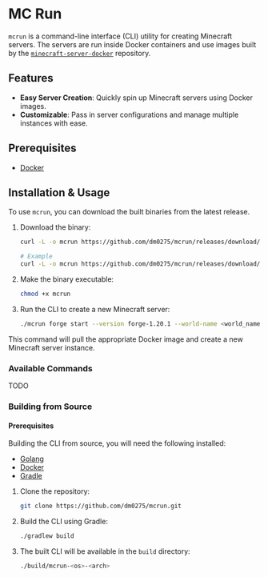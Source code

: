 # MC Run

`mcrun` is a command-line interface (CLI) utility for creating Minecraft servers. 
The servers are run inside Docker containers and use images built by the [`minecraft-server-docker`](https://github.com/dm0275/minecraft-server-docker) repository.

## Features

- **Easy Server Creation**: Quickly spin up Minecraft servers using Docker images.
- **Customizable**: Pass in server configurations and manage multiple instances with ease.

## Prerequisites
* [Docker](https://docs.docker.com/get-docker/)

## Installation & Usage
To use `mcrun`, you can download the built binaries from the latest release.

1. Download the binary:

   ```bash
   curl -L -o mcrun https://github.com/dm0275/mcrun/releases/download/<version>/mcrun-<os>-<arch>
   
   # Example
   curl -L -o mcrun https://github.com/dm0275/mcrun/releases/download/v0.0.2/mcrun-darwin-amd64
   ```

2. Make the binary executable:

   ```bash
   chmod +x mcrun
   ```

3. Run the CLI to create a new Minecraft server:

   ```bash
   ./mcrun forge start --version forge-1.20.1 --world-name <world_name>
   ```

This command will pull the appropriate Docker image and create a new Minecraft server instance.


### Available Commands
TODO

### Building from Source

#### Prerequisites

Building the CLI from source, you will need the following installed:

- [Golang](https://golang.org/doc/install)
- [Docker](https://docs.docker.com/get-docker/)
- [Gradle](https://gradle.org/install/)

1. Clone the repository:

   ```bash
   git clone https://github.com/dm0275/mcrun.git 
   ```

2. Build the CLI using Gradle:

   ```bash
   ./gradlew build
   ```

3. The built CLI will be available in the `build` directory:

   ```bash
   ./build/mcrun-<os>-<arch>
   ```
